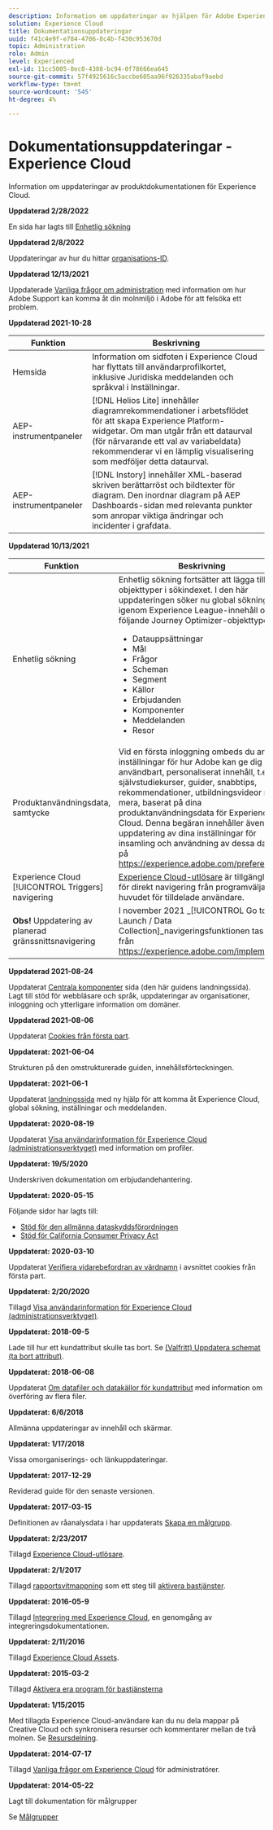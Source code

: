 ```yaml
---
description: Information om uppdateringar av hjälpen för Adobe Experience Cloud.
solution: Experience Cloud
title: Dokumentationsuppdateringar
uuid: f41c4e9f-e784-4706-8c4b-f430c953670d
topic: Administration
role: Admin
level: Experienced
exl-id: 11cc5005-8ec0-4308-bc94-0f78666ea645
source-git-commit: 57f4925616c5accbe605aa96f926335abaf9aebd
workflow-type: tm+mt
source-wordcount: '545'
ht-degree: 4%

---
```


# Dokumentationsuppdateringar - Experience Cloud

Information om uppdateringar av produktdokumentationen för Experience Cloud.

**Uppdaterad 2/28/2022**

En sida har lagts till [Enhetlig sökning](search-experience-cloud.md)

**Uppdaterad 2/8/2022**

Uppdateringar av hur du hittar [organisations-ID](organizations.md).

**Uppdaterad 12/13/2021**

Uppdaterade [Vanliga frågor om administration](faq.md) med information om hur Adobe Support kan komma åt din molnmiljö i Adobe för att felsöka ett problem.

**Uppdaterad 2021-10-28**

| Funktion | Beskrivning |
| ------- | ------- |
| Hemsida | Information om sidfoten i Experience Cloud har flyttats till användarprofilkortet, inklusive Juridiska meddelanden och språkval i Inställningar. |
| AEP-instrumentpaneler | [!DNL Helios Lite] innehåller diagramrekommendationer i arbetsflödet för att skapa Experience Platform-widgetar. Om man utgår från ett dataurval (för närvarande ett val av variabeldata) rekommenderar vi en lämplig visualisering som medföljer detta dataurval. |
| AEP-instrumentpaneler | [!DNL Instory] innehåller XML-baserad skriven berättarröst och bildtexter för diagram. Den inordnar diagram på AEP Dashboards-sidan med relevanta punkter som anropar viktiga ändringar och incidenter i grafdata. |

**Uppdaterad 10/13/2021**

| Funktion | Beskrivning |
| ------- | ------- |
| Enhetlig sökning | Enhetlig sökning fortsätter att lägga till objekttyper i sökindexet. I den här uppdateringen söker nu global sökning igenom Experience League-innehåll och följande Journey Optimizer-objekttyper: <ul><li>Datauppsättningar</li><li>Mål </li><li>Frågor</li><li>Scheman</li><li>Segment</li><li>Källor</li><li>Erbjudanden</li><li>Komponenter</li><li>Meddelanden</li><li>Resor</li></ul> |
| Produktanvändningsdata, samtycke | Vid en första inloggning ombeds du ange inställningar för hur Adobe kan ge dig användbart, personaliserat innehåll, t.ex. självstudiekurser, guider, snabbtips, rekommendationer, utbildningsvideor med mera, baserat på dina produktanvändningsdata för Experience Cloud. Denna begäran innehåller även en uppdatering av dina inställningar för insamling och användning av dessa data på <https://experience.adobe.com/preferences>. |
| Experience Cloud [!UICONTROL Triggers] navigering | [Experience Cloud-utlösare](https://experienceleague.adobe.com/docs/core-services/interface/services/activation/triggers.html?lang=sv) är tillgängligt för direkt navigering från programväljaren i huvudet för tilldelade användare. |
| **Obs!** Uppdatering av planerad gränssnittsnavigering | I november 2021 _[!UICONTROL Go to Launch / Data Collection]_navigeringsfunktionen tas bort från <https://experience.adobe.com/implement>. |

**Uppdaterad 2021-08-24**

Uppdaterat [Centrala komponenter](experience-cloud.md) sida (den här guidens landningssida). Lagt till stöd för webbläsare och språk, uppdateringar av organisationer, inloggning och ytterligare information om domäner.

**Uppdaterad 2021-08-06**

Uppdaterat [Cookies från första part](cookies-first-party.md).

**Uppdaterat: 2021-06-04**

Strukturen på den omstrukturerade guiden, innehållsförteckningen.

**Uppdaterat: 2021-06-1**

Uppdaterat [landningssida](experience-cloud.md) med ny hjälp för att komma åt Experience Cloud, global sökning, inställningar och meddelanden.

**Uppdaterat: 2020-08-19**

Uppdaterat [Visa användarinformation för Experience Cloud (administrationsverktyget)](admin-tool-experience-cloud.md) med information om profiler.

**Uppdaterat: 19/5/2020**

Underskriven dokumentation om erbjudandehantering.

**Uppdaterat: 2020-05-15**

Följande sidor har lagts till:

* [Stöd för den allmänna dataskyddsförordningen](gdpr.md)
* [Stöd för California Consumer Privacy Act](ccpa.md)

**Uppdaterat: 2020-03-10**

Uppdaterat [Verifiera vidarebefordran av värdnamn](cookies-first-party.md#validate) i avsnittet cookies från första part.

**Uppdaterat: 2/20/2020**

Tillagd [Visa användarinformation för Experience Cloud (administrationsverktyget)](admin-tool-experience-cloud.md).

**Uppdaterat: 2018-09-5**

Lade till hur ett kundattribut skulle tas bort. Se [(Valfritt) Uppdatera schemat (ta bort attribut)](t-crs-usecase.md#task_6568898BB7C44A42ABFB86532B89063C).

**Uppdaterat: 2018-06-08**

Uppdaterat [Om datafiler och datakällor för kundattribut](crs-data-file.md#concept_DE908F362DF24172BFEF48E1797DAF19) med information om överföring av flera filer.

**Uppdaterat: 6/6/2018**

Allmänna uppdateringar av innehåll och skärmar.

**Uppdaterat: 1/17/2018**

Vissa omorganiserings- och länkuppdateringar.

**Uppdaterat: 2017-12-29**

Reviderad guide för den senaste versionen.

**Uppdaterat: 2017-03-15**

Definitionen av råanalysdata i har uppdaterats [Skapa en målgrupp](t-audience-create.md#task_37F407F58BF9459493BB8E968CDFE737).

**Uppdaterat: 2/23/2017**

Tillagd [Experience Cloud-utlösare](triggers.md#concept_887B30241B3E4DB0A2553B2996E2D4FB).

**Uppdaterat: 2/1/2017**

Tillagd [rapportsvitmappning](core-services.md#concept_apg_zq2_rw) som ett steg till [aktivera bastjänster](core-services.md#concept_07ED1D5C64234E77976E6D572E78FB9C).

**Uppdaterat: 2016-05-9**

Tillagd [Integrering med Experience Cloud](marketing-cloud-integrations.md#concept_9E6D3E37D1E3452E8CCCFA92AF034F90), en genomgång av integreringsdokumentationen.

**Uppdaterat: 2/11/2016**

Tillagd [Experience Cloud Assets](experience-cloud-assets.md#concept_DDA5224C907D4A4F817D795DA0ED64D0).

**Uppdaterat: 2015-03-2**

Tillagd [Aktivera era program för bastjänsterna](core-services.md#concept_07ED1D5C64234E77976E6D572E78FB9C)

**Uppdaterat: 1/15/2015**

Med tillagda Experience Cloud-användare kan du nu dela mappar på Creative Cloud och synkronisera resurser och kommentarer mellan de två molnen. Se [Resursdelning](creative-cloud.md#concept_3E5A34C3459047D5965F900788A9BA68).

**Uppdaterat: 2014-07-17**

Tillagd [Vanliga frågor om Experience Cloud](faq.md#concept_13219B4E51784577B6FF78AAA203DE91) för administratörer.

**Uppdaterat: 2014-05-22**

Lagt till dokumentation för målgrupper

Se [Målgrupper](audience-library.md#topic_679810123CAA4E0CA4FA3417FB0100C7)
